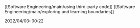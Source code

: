 # 
[[Software Engineering/main/using third-party code]]
[[Software Engineering/main/exploring and learning boundaries]]


2022/04/03::00:22